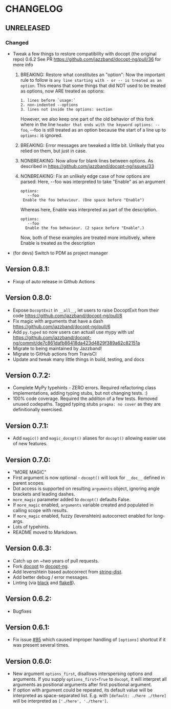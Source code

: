 # CHANGELOG

## UNRELEASED

### Changed
- Tweak a few things to restore compatibility with docopt (the original repo) 0.6.2
  See PR https://github.com/jazzband/docopt-ng/pull/36 for more info

    1. BREAKING: Restore what constitutes an "option":
       Now the important rule to follow is
       `any line starting with - or -- is treated as an option`.
       This means that some things that did NOT used to be treated
       as options, now ARE treated as options:

           1. lines before `usage:`
           2. non-indented --options
           3. lines not inside the options: section

       However, we also keep one part of the old behavior of this fork where in the line
       `header that ends with the keyword options: --foo`, --foo is still treated as
       an option because the start of a line up to `options:` is ignored.

    2. BREAKING: Error messages are tweaked a little bit. Unlikely that you relied
       on them, but just in case.

    3. NONBREAKING: Now allow for blank lines between options.
       As described in https://github.com/jazzband/docopt-ng/issues/33

    4. NONBREAKING: Fix an unlikely edge case of how options are parsed:
       Here, --foo was interpreted to take "Enable" as an argument
       ```
       options:
          --foo
        Enable the foo behaviour. (One space before "Enable")
       ```
       Whereas here, Enable was interpreted as part of the description.
       ```
       options:
          --foo
         Enable the foo behaviour. (2 space before "Enable".)
       ```
       Now, both of these examples are treated more intuitively, where Enable
       is treated as the description

- (for devs) Switch to PDM as project manager

## Version 0.8.1:

- Fixup of auto release in Github Actions

## Version 0.8.0:

- Expose `DocoptExit` in `__all__`, let users to raise DocoptExit from their code
  https://github.com/jazzband/docopt-ng/pull/8
- Fix magic with arguments that have a dash https://github.com/jazzband/docopt-ng/pull/6
- Add `py.typed` so now users can actuall use mypy with us!
  https://github.com/jazzband/docopt-ng/commit/de7c861dafb86418da423d4829f389a62c82151a
- Migrate to being maintained by Jazzband!
- Migrate to GitHub actions from TravisCI
- Update and tweak many little things in build, testing, and docs

## Version 0.7.2:

-   Complete MyPy typehints - ZERO errors.
    Required refactoring class implementations, adding typing stubs, but not changing tests. :)
-   100% code coverage. Required the addition of a few tests.
    Removed unused codepaths. Tagged typing stubs `pragma: no cover` as they are definitionally exercised.

## Version 0.7.1:

-   Add `magic()` and `magic_docopt()` aliases for `docopt()` allowing easier use of new features.

## Version 0.7.0:

-   "MORE MAGIC"
-   First argument is now optional - `docopt()` will look for `__doc__` defined in parent scopes.
-   Dot access is supported on resulting `arguments` object,
    ignoring angle brackets and leading dashes.
-   `more_magic` parameter added to `docopt()` defaults False.
-   If `more_magic` enabled, `arguments` variable created and populated
    in calling scope with results.
-   If `more_magic` enabled, fuzzy (levenshtein) autocorrect enabled for long-args.
-   Lots of typehints.
-   README moved to Markdown.

## Version 0.6.3:

-   Catch up on \~two years of pull requests.
-   Fork [docopt](https://github.com/docopt/docopt) to
    [docopt-ng](https://github.com/bazaar-projects/docopt-ng).
-   Add levenshtein based autocorrect from
    [string-dist](https://github.com/obulkin/string-dist).
-   Add better debug / error messages.
-   Linting (via [black](https://github.com/ambv/black) and
    [flake8](https://gitlab.com/pycqa/flake8)).

## Version 0.6.2:

-   Bugfixes

## Version 0.6.1:

-   Fix issue [\#85](https://github.com/docopt/docopt/issues/85) which
    caused improper handling of `[options]` shortcut if it was present
    several times.

## Version 0.6.0:

-   New argument `options_first`, disallows interspersing options and
    arguments. If you supply `options_first=True` to `docopt`, it will
    interpret all arguments as positional arguments after first
    positional argument.
-   If option with argument could be repeated, its default value will
    be interpreted as space-separated list. E.g. with
    `[default: ./here ./there]` will be interpreted as
    `['./here', './there']`.
